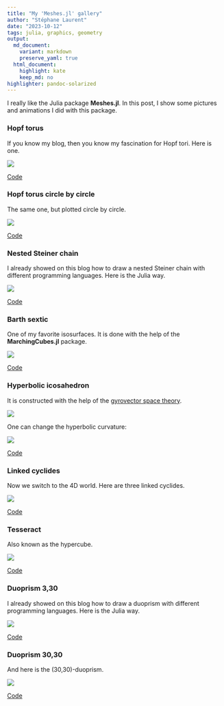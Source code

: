 ```yaml
---
title: "My 'Meshes.jl' gallery"
author: "Stéphane Laurent"
date: "2023-10-12"
tags: julia, graphics, geometry
output:
  md_document:
    variant: markdown
    preserve_yaml: true
  html_document:
    highlight: kate
    keep_md: no
highlighter: pandoc-solarized
---
```


I really like the Julia package **Meshes.jl**. In this post, I show some
pictures and animations I did with this package.

### Hopf torus

If you know my blog, then you know my fascination for Hopf tori. Here is
one.

![](./figures/jl_HopfTorus.gif)

[Code](https://gist.github.com/stla/2e00dbb08079bc41b7eb26544c2608f6)

### Hopf torus circle by circle

The same one, but plotted circle by circle.

![](./figures/jl_HopfTorus_CbyC.png)

[Code](https://gist.github.com/stla/50e904e3a974a801659d495efa565adf)

### Nested Steiner chain

I already showed on this blog how to draw a nested Steiner chain with
different programming languages. Here is the Julia way.

![](./figures/jl_SteinerChain_4-3.gif)

[Code](https://gist.github.com/stla/6d97e31721cec447b3c401bcc2529660)

### Barth sextic

One of my favorite isosurfaces. It is done with the help of the
**MarchingCubes.jl** package.

![](./figures/jl_BarthSextic.gif)

[Code](https://gist.github.com/stla/706af2eaae5419f66765343e3fde06e8)

### Hyperbolic icosahedron

It is constructed with the help of the [gyrovector space
theory](https://laustep.github.io/stlahblog/posts/hyperbolicPolyhedra.html).

![](./figures/jl_gyroIcosahedron.png)

One can change the hyperbolic curvature:

![](./figures/jl_gyroIcosahedron.gif)

[Code](https://gist.github.com/stla/5a854243fa64290ec8dc0780db29ef34)

### Linked cyclides

Now we switch to the 4D world. Here are three linked cyclides.

![](./figures/jl_LinkedCyclides.png)

[Code](https://gist.github.com/stla/a8f307695118cd9fbea08a8cca7ba49a)

### Tesseract

Also known as the hypercube.

![](./figures/jl_tesseract.gif)

[Code](https://gist.github.com/stla/32426518a9e0b089ec51f4d81b3f2738)

### Duoprism 3,30

I already showed on this blog how to draw a duoprism with different
programming languages. Here is the Julia way.

![](./figures/jl_Duoprism_3-30.gif)

[Code](https://gist.github.com/stla/fa76ff2022b780db881c12f73e40a354#file-duoprism3-jl)

### Duoprism 30,30

And here is the (30,30)-duoprism.

![](./figures/jl_Duoprism_30-30.gif)

[Code](https://gist.github.com/stla/fa76ff2022b780db881c12f73e40a354#file-duoprism3-jl)
